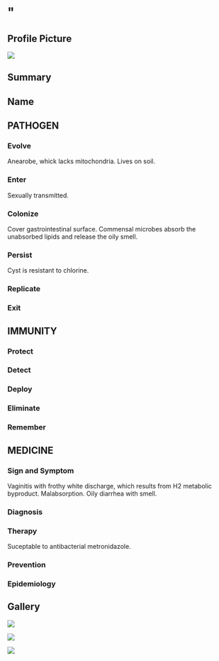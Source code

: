 # "

## Profile Picture

![](1.jpeg)

## Summary

## Name

## PATHOGEN

### Evolve

Anearobe, whick lacks mitochondria.
Lives on soil.

### Enter

Sexually transmitted.

### Colonize

Cover gastrointestinal surface.
Commensal microbes absorb the unabsorbed lipids and release the oily smell.

### Persist

Cyst is resistant to chlorine.

### Replicate

### Exit

## IMMUNITY

### Protect

### Detect

### Deploy

### Eliminate

### Remember

## MEDICINE

### Sign and Symptom

Vaginitis with frothy white discharge, which results from H2 metabolic byproduct.
Malabsorption.
Oily diarrhea with smell.

### Diagnosis

### Therapy

Suceptable to antibacterial metronidazole.

### Prevention

### Epidemiology

## Gallery

![](2.jpeg)

![](3.jpeg)

![](4.jpeg)
